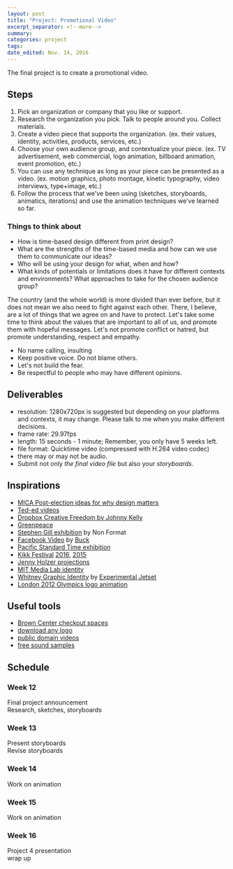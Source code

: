 ```yaml
---
layout: post	
title: "Project: Promotional Video"
excerpt_separator: <!--more-->
summary: 
categories: project
tags:
date_edited: Nov. 14, 2016
---
```



The final project is to create a promotional video.




## Steps
1. Pick an organization or company that you like or support.
1. Research the organization you pick. Talk to people around you. Collect materials.
1. Create a video piece that supports the organization. (ex. their values, identity, activities, products, services, etc.)
1. Choose your own audience group, and contextualize your piece. (ex. TV advertisement, web commercial, logo animation, billboard animation, event promotion, etc.)
1. You can use any technique as long as your piece can be presented as a video. (ex. motion graphics, photo montage, kinetic typography, video interviews, type+image, etc.)
1. Follow the process that we've been using (sketches, storyboards, animatics, iterations) and use the animation techniques we've learned so far.




### Things to think about
- How is time-based design different from print design?
- What are the strengths of the time-based media and how can we use them to communicate our ideas?
- Who will be using your design for what, when and how?
- What kinds of potentials or limitations does it have for different contexts and environments? What approaches to take for the chosen audience group?

The country (and the whole world) is more divided than ever before, but it does not mean we also need to fight against each other. There, I believe, are a lot of things that we agree on and have to protect. Let's take some time to think about the values that are important to all of us, and promote them with hopeful messages. Let's not promote conflict or hatred, but promote understanding, respect and empathy. 

- No name calling, insulting
- Keep positive voice. Do not blame others.
- Let's not build the fear.
- Be respectful to people who may have different opinions.




## Deliverables
- resolution: 1280x720px is suggested but depending on your platforms and contexts, it may change. Please talk to me when you make different decisions.
- frame rate: 29.97fps
- length: 15 seconds - 1 minute; Remember, you only have 5 weeks left.
- file format: Quicktime video (compressed with H.264 video codec)
- there may or may not be audio.
- Submit not only *the final video file* but also your *storyboards*.




## Inspirations
- [MICA Post-election ideas for why design matters](http://micagraphicdesign.org/post-election-ideas-for-why-design-matters/)
- [Ted-ed videos](https://ed.ted.com/lessons)
- [Dropbox Creative Freedom by Johnny Kelly](http://www.nexusproductions.com/work/creative-freedom-1/play)
- [Greenpeace](https://vimeo.com/58880979)
- [Stephen Gill exhibition](http://non-format.com/stephen-gill) by Non Format
- [Facebook Video](http://buck.tv/#/work/project/16310/live) by [Buck](http://buck.tv)
- [Pacific Standard Time exhibition](http://yuco.com/projects/pacific-standard-time)
- [Kikk Festival](http://kikk.be) [2016](https://vimeo.com/185331636), [2015](https://vimeo.com/141387499)
- [Jenny Holzer projections](http://projects.jennyholzer.com/projections)
- [MIT Media Lab identity](http://www.eroonkang.com/projects/MIT-Media-Lab-Identity/) 
- [Whitney Graphic Identity](https://vimeo.com/66657282) by [Experimental Jetset](http://www.experimentaljetset.nl/archive/whitney-museum-identity)
- [London 2012 Olympics logo animation](http://www.adweek.com/adfreak/london-2012-olympic-logo-was-it-really-so-bad-after-all-142610)


## Useful tools
- [Brown Center checkout spaces](https://academictechnologymica.wordpress.com/2016/11/10/brown-checkout-spaces/)
- [download any logo](http://www.brandsoftheworld.com/)
- [public domain videos](https://archive.org/)
- [free sound samples](http://freesound.org/)




## Schedule

### Week 12
Final project announcement  
Research, sketches, storyboards

### Week 13
Present storyboards  
Revise storyboards

### Week 14
Work on animation  

### Week 15
Work on animation  

### Week 16
Project 4 presentation  
wrap up



<!-- footnotes -->
